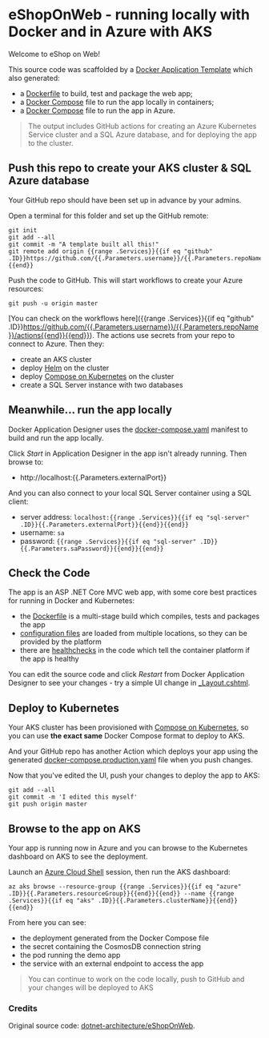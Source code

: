 # eShopOnWeb - running locally with Docker and in Azure with AKS

Welcome to eShop on Web!

This source code was scaffolded by a [Docker Application Template](https://github.com/sixeyed/eshoponweb-template) which also generated:

- a [Dockerfile](./src/Web/Dockerfile) to build, test and package the web app;
- a [Docker Compose](../docker-compose.yaml) file to run the app locally in containers;
- a [Docker Compose](../docker-compose.production.yaml) file to run the app in Azure.

> The output includes GitHub actions for creating an Azure Kubernetes Service cluster and a SQL Azure database, and for deploying the app to the cluster.

## Push this repo to create your AKS cluster & SQL Azure database

Your GitHub repo should have been set up in advance by your admins.

Open a terminal for this folder and set up the GitHub remote:

```
git init
git add --all
git commit -m "A template built all this!"
git remote add origin {{range .Services}}{{if eq "github" .ID}}https://github.com/{{.Parameters.username}}/{{.Parameters.repoName}}.git{{end}}{{end}}
```

Push the code to GitHub. This will start workflows to create your Azure resources:

```
git push -u origin master
```

[You can check on the workflows here]({{range .Services}}{{if eq "github" .ID}}https://github.com/{{.Parameters.username}}/{{.Parameters.repoName}}/actions{{end}}{{end}}). The actions use secrets from your repo to connect to Azure. Then they:

- create an AKS cluster
- deploy [Helm](https://helm.sh) on the cluster
- deploy [Compose on Kubernetes](https://github.com/docker/compose-on-kubernetes) on the cluster
- create a SQL Server instance with two databases

## Meanwhile... run the app locally

Docker Application Designer uses the [docker-compose.yaml](../docker-compose.yaml) manifest to build and run the app locally.

Click _Start_ in Application Designer in the app isn't already running. Then browse to:

- http://localhost:{{.Parameters.externalPort}}

And you can also connect to your local SQL Server container using a SQL client:

- server address: `localhost:{{range .Services}}{{if eq "sql-server" .ID}}{{.Parameters.externalPort}}{{end}}{{end}}`
- username: `sa`
- password: `{{range .Services}}{{if eq "sql-server" .ID}}{{.Parameters.saPassword}}{{end}}{{end}}`

## Check the Code

The app is an ASP .NET Core MVC web app, with some core best practices for running in Docker and Kubernetes:

- the [Dockerfile](./src/Web/Dockerfile) is a multi-stage build which compiles, tests and packages the app
- [configuration files](./src/Web/Program.cs) are loaded from multiple locations, so they can be provided by the platform
- there are [healthchecks](./src/Web/HealthChecks/ApiHealthCheck.cs) in the code which tell the container platform if the app is healthy

You can edit the source code and click _Restart_ from Docker Application Designer to see your changes - try a simple UI change in [\_Layout.cshtml](eshop-web\src\Web\Views\Shared_Layout.cshtml).

## Deploy to Kubernetes

Your AKS cluster has been provisioned with [Compose on Kubernetes](https://github.com/docker/compose-on-kubernetes), so you can use **the exact same** Docker Compose format to deploy to AKS.

And your GitHub repo has another Action which deploys your app using the generated [docker-compose.production.yaml](../docker-compose.production.yaml) file when you push changes.

Now that you've edited the UI, push your changes to deploy the app to AKS:

```
git add --all
git commit -m 'I edited this myself'
git push origin master
```

## Browse to the app on AKS

Your app is running now in Azure and you can browse to the Kubernetes dashboard on AKS to see the deployment.

Launch an [Azure Cloud Shell](https://shell.azure.com) session, then run the AKS dashboard:

```
az aks browse --resource-group {{range .Services}}{{if eq "azure" .ID}}{{.Parameters.resourceGroup}}{{end}}{{end}} --name {{range .Services}}{{if eq "aks" .ID}}{{.Parameters.clusterName}}{{end}}{{end}}
```

From here you can see:

- the deployment generated from the Docker Compose file
- the secret containing the CosmosDB connection string
- the pod running the demo app
- the service with an external endpoint to access the app

> You can continue to work on the code locally, push to GitHub and your changes will be deployed to AKS

### Credits

Original source code: [dotnet-architecture/eShopOnWeb](https://github.com/dotnet-architecture/eShopOnWeb).
